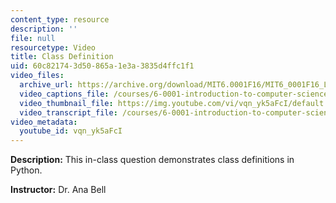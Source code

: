 ```yaml
---
content_type: resource
description: ''
file: null
resourcetype: Video
title: Class Definition
uid: 60c82174-3d50-865a-1e3a-3835d4ffc1f1
video_files:
  archive_url: https://archive.org/download/MIT6.0001F16/MIT6_0001F16_Lecture_08_exercise_01_300k.mp4
  video_captions_file: /courses/6-0001-introduction-to-computer-science-and-programming-in-python-fall-2016/c3c5ca5c8a9454768c7d690bf45b92d1_vqn_yk5aFcI.vtt
  video_thumbnail_file: https://img.youtube.com/vi/vqn_yk5aFcI/default.jpg
  video_transcript_file: /courses/6-0001-introduction-to-computer-science-and-programming-in-python-fall-2016/03c0992b7c0cf9d74884b45e19a5b5f7_vqn_yk5aFcI.pdf
video_metadata:
  youtube_id: vqn_yk5aFcI
---
```


**Description:** This in-class question demonstrates class definitions in Python.

**Instructor:** Dr. Ana Bell